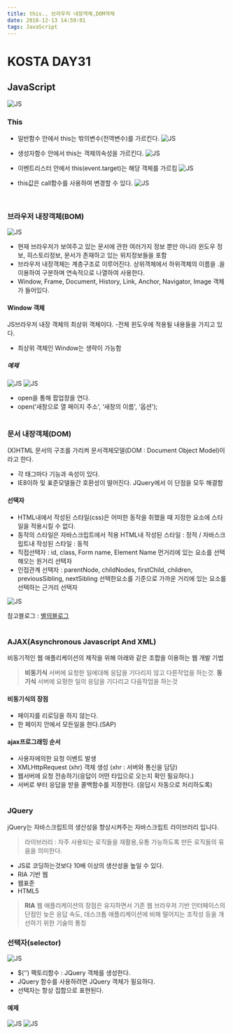 ```yaml
---
title: this., 브라우저 내장객체,DOM객체
date: 2018-12-13 14:59:01
tags: JavaScript
---
```

# KOSTA DAY31
## JavaScript
![JS](/images/JS_logo.png)

### This
- 일반함수 안에서 this는 밖의변수(전역변수)를 가르킨다.
![JS](/images/javascript/JS03-01.png)

- 생성자함수 안에서 this는 객체의속성을 가르킨다.
![JS](/images/javascript/JS03-02.png)

- 이벤트리스터 안에서 this(event.target)는 해당 객체를 가르킴
![JS](/images/javascript/JS03-03.png)

- this값은 call함수를 사용하여 변경할 수 있다.
![JS](/images/javascript/JS03-04.png)
<br>

### 브라우저 내장객체(BOM)
![JS](/images/javascript/JS03-05.png)
- 현재 브라우저가 보여주고 있는 문서에 관한 여러가지 정보 뿐만 아니라 윈도우 정보, 히스토리정보, 문서가 존재하고 있는 위치정보들을 포함
- 브라우저 내장객체는 계층구조로 이루어진다.
상위객체에서 하위객체의 이름을 .을 이용하여 구분하며 연속적으로 나열하여 사용한다.
- Window, Frame, Document, History, Link, Anchor, Navigator, Image 객체가 들어있다.

#### Window 객체
JS브라우저 내장 객체의 최상위 객체이다.
-전체 윈도우에 적용될 내용들을 가지고 있다.
- 최상위 객체인 Window는 생략이 가능함

##### 예제
![JS](/images/javascript/JS03-05.png)
![JS](/images/javascript/JS03-06.png)
- open을 통해 팝업창을 연다.
- open(‘새창으로 열 페이지 주소', ‘새창의 이름', ‘옵션');
<br><br>

### 문서 내장객체(DOM)
(X)HTML 문서의 구조를 가리켜 문서객체모델(DOM : Document Object Model)이라고 한다.
- 각 태그마다 기능과 속성이 있다.
- IE8이하 및 표준모델들간 호환성이 떨어진다.
JQuery에서 이 단점을 모두 해결함

#### 선택자
- HTML내에서 작성된 스타일(css)은 어떠한 동작을 취했을 때 지정한 요소에 스타일을 적용시킬 수 없다.
- 동작의 스타일은 자바스크립트에서 적용
HTML내 작성된 스타일 : 정적 / 자바스크립트내 작성된 스타일 : 동적
- 직접선택자 : id, class, Form name, Element Name
먼거리에 있는 요소를 선택해오는 원거리 선택자
- 인접관계 선택자 : parentNode, childNodes, firstChild, children, previousSibling, nextSibling
선택한요소를 기준으로 가까운 거리에 있는 요소를 선택하는 근거리 선택자

![JS](/images/javascript/JS03-07.png)

참고블로그 : [별의블로그](https://starrykss.tistory.com/140?category=611458)
<br><br>

### AJAX(Asynchronous Javascript And XML)
비동기적인 웹 애플리케이션의 제작을 위해 아래와 같은 조합을 이용하는 웹 개발 기법

>**비동기식**
서버에 요청한 일에대해 응답을 기다리지 않고 다른작업을 하는것.
**동기식**
서버에 요펑한 일의 응답을 기다리고 다음작업을 하는것

#### 비동기식의 장점
- 페이지를 리로딩을 하지 않는다.
- 한 페이지 안에서 모든일을 한다.(SAP)

#### ajax프로그래밍 순서
- 사용자에의한 요청 이벤트 발생
- XMLHttpRequest (xhr) 객체 생성
(xhr : 서버와 통신을 담당)
- 웹서버에 요청 전송하기(응답이 어떤 타입으로 오는지 확인 필요하다.)
- 서버로 부터 응답을 받을 콜백함수를 지정한다.
(응답시 자동으로 처리하도록)
<br><br>

### JQuery
jQuery는 자바스크립트의 생산성을 향상시켜주는 자바스크립트 라이브러리 입니다.

>라이브러리 : 자주 사용되는 로직들을 재활용,유통 가능하도록 만든 로직들의 묶음을 의미한다.

- JS로 코딩하는것보다 10배 이상의 생산성을 높일 수 있다.
- RIA 기반 웹
- 웹표준
- HTML5

>**RIA**
웹 애플리케이션의 장점은 유지하면서 기존 웹 브라우저 기반 인터페이스의 단점인 늦은 응답 속도, 데스크톱 애플리케이션에 비해 떨어지는 조작성 등을 개선하기 위한 기술의 통칭

### 선택자(selector)
![JS](/images/javascript/JS03-08.png)
- $(‘’) 팩토리함수 : JQuery 객체를 생성한다.
- JQuery 함수를 사용하려면 JQuery 객체가 필요하다.
- 선택자는 항상 집합으로 표현된다.

#### 예제
![JS](/images/javascript/JS03-09.png)
![JS](/images/javascript/JS03-10.png)
<br><br>
